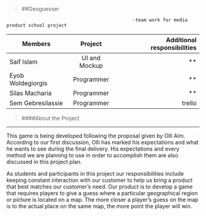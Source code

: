 >##Geoguesser

                                                  -team work for media product school project

| Members               | Project       | Additional responsibilities  |
| ----------------------|:-------------:| ----------------------------:|
| Saif Islam            | UI and Mockup | **            	       |
| Eyob Woldegiorgis     | Programmer    | **            	       |
| Silas Macharia        | Programmer    | **                           |
| Sem Gebresilassie     | Programmer    | trello           |

	
>####About the Project
---

<p>This game is being developed following the proposal given by Olli Alm. According to our first discussion, Olli has marked his expectations and what he wants to see during the final delivery. His expectations and every method we are planning to use in order to accomplish them are also discussed in this project plan.


<p>As students and participants in this project our responsibilities include keeping constant interaction with our customer to help us bring a product that best matches our customer’s need. Our product is to develop a game that requires players to give a guess where a particular geographical region or picture is located on a map. The more closer a player’s guess on the map is to the actual place on the same map, the more point the player will win.
